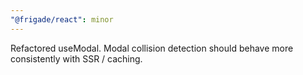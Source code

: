 ```yaml
---
"@frigade/react": minor
---
```


Refactored useModal. Modal collision detection should behave more consistently with SSR / caching.
